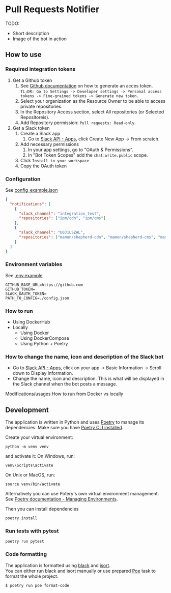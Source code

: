 # Pull Requests Notifier
TODO:
* Short description
* Image of the bot in action


## How to use
### Required integration tokens
1. Get a Github token
    1. See [Github documentation](https://docs.github.com/en/authentication/keeping-your-account-and-data-secure/managing-your-personal-access-tokens) on how to generate an acces token.
    `TL;DR: Go to Settings -> Developer settings -> Personal access tokens -> Fine-grained tokens -> Generate new token.`
    2. Select your organization as the Resource Owner to be able to access private repositories.
    3. In the Repository Access section, select All repositories (or Selected Repositoreis).
    4. Add Repository permission: `Pull requests: Read-only`.
2. Get a Slack token
    1. Create a Slack app
        1. Go to [Slack API - Apps](https://api.slack.com/apps), click Create New App -> From scratch.
    2. Add necessary permissions
        1. In your app settings, go to "OAuth & Permissions".
        2. In "Bot Token Scopes" add the `chat:write.public` scope.
    3. Click `Install to your workspace`
    4. Copy the OAuth token

### Configuration
See [config_example.json](./config_example.json)
```json
{
  "notifications": [
    {
      "slack_channel": "integration_test",
      "repositories": ["ipm/cdn", "ipm/cms"]
    },
    {
      "slack_channel": "U0J1LSZAL",
      "repositories": ["mamon/shepherd-cdn", "mamon/shepherd-cms", "mamon/mamba"]
    }
  ]
}

```
### Environment variables
See [.env.example](./.env.example)
```
GITHUB_BASE_URL=https://github.com
GITHUB_TOKEN=
SLACK_OAUTH_TOKEN=
PATH_TO_CONFIG=./config.json
```

### How to run
* Using DockerHub
* Locally
    * Using Docker
    * Using DockerCompose
    * Using Python + Poetry

### How to change the name, icon and description of the Slack bot
* Go to [Slack API - Apps](https://api.slack.com/apps), click on your app -> Basic Information -> Scroll down to Display Information.
* Change the name, icon and description. This is what will be displayed in the Slack channel when the bot posts a message.


Modifications/usages
How to run from Docker vs locally

## Development
The application is written in Python and uses [Poetry](https://python-poetry.org/docs/) to manage its dependencies.
Make sure you have [Poetry CLI installed](https://python-poetry.org/docs/#installation).

Create your virtual environment:

    python -m venv venv

and activate it:
On Windows, run:

    venv\Scripts\activate

On Unix or MacOS, run:

    source venv/bin/activate

Alternatively you can use Potery's own virtual environment management. See [Poetry documentation - Managing Environments](https://python-poetry.org/docs/managing-environments/).

Then you can install dependencies

    poetry install

### Run tests with pytest
    poetry run pytest

### Code formatting
The application is formatted using [black](https://black.readthedocs.io/en/stable/) and [isort](https://pycqa.github.io/isort/).  
You can either run black and isort manually or use prepared [Poe](https://github.com/nat-n/poethepoet) task to format the whole project.

	$ poetry run poe format-code